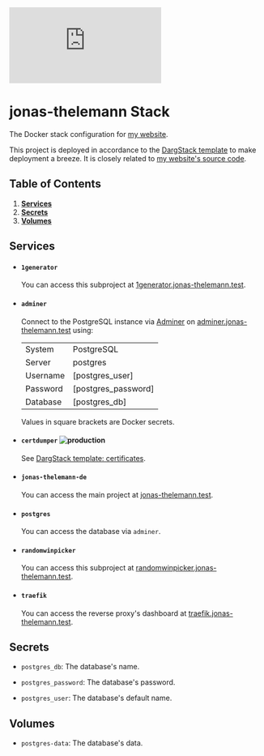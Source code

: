 <!-- TODO: uptime for individual services -->
[![Website Uptime Monitoring](https://app.statuscake.com/button/index.php?Track=BkiZnQ1xpj&Days=1000&Design=2)](https://www.statuscake.com)

# jonas-thelemann Stack

The Docker stack configuration for [my website](https://jonas-thelemann.de/).

This project is deployed in accordance to the [DargStack template](https://github.com/Dargmuesli/dargstack-template/) to make deployment a breeze. It is closely related to [my website's source code](https://github.com/dargmuesli/jonas-thelemann.de/).

## Table of Contents
1. **[Services](#services)**
1. **[Secrets](#secrets)**
1. **[Volumes](#volumes)**

<a name="services"></a>

## Services

- #### `1generator`

  You can access this subproject at [1generator.jonas-thelemann.test](https://1generator.jonas-thelemann.test/).

- #### `adminer`

  Connect to the PostgreSQL instance via [Adminer](https://www.adminer.org/) on [adminer.jonas-thelemann.test](https://adminer.jonas-thelemann.test/) using:

  |          |                     |
  | -------- | ------------------- |
  | System   | PostgreSQL          |
  | Server   | postgres            |
  | Username | [postgres_user]     |
  | Password | [postgres_password] |
  | Database | [postgres_db]       |

  Values in square brackets are Docker secrets.

- #### `certdumper` ![production](https://img.shields.io/badge/-production-informational.svg?style=flat-square)

  See [DargStack template: certificates](https://github.com/Dargmuesli/dargstack-template/#certificates).

- #### `jonas-thelemann-de`

  You can access the main project at [jonas-thelemann.test](https://jonas-thelemann.test/).

- #### `postgres`

  You can access the database via `adminer`.

- #### `randomwinpicker`

  You can access this subproject at [randomwinpicker.jonas-thelemann.test](https://randomwinpicker.jonas-thelemann.test/).

- #### `traefik`

  You can access the reverse proxy's dashboard at [traefik.jonas-thelemann.test](https://traefik.jonas-thelemann.test/).

<a name="secrets"></a>

## Secrets

- `postgres_db`:
  The database's name.

- `postgres_password`:
  The database's password.

- `postgres_user`:
  The database's default name.

<a name="volumes"></a>

## Volumes

- `postgres-data`:
  The database's data.
